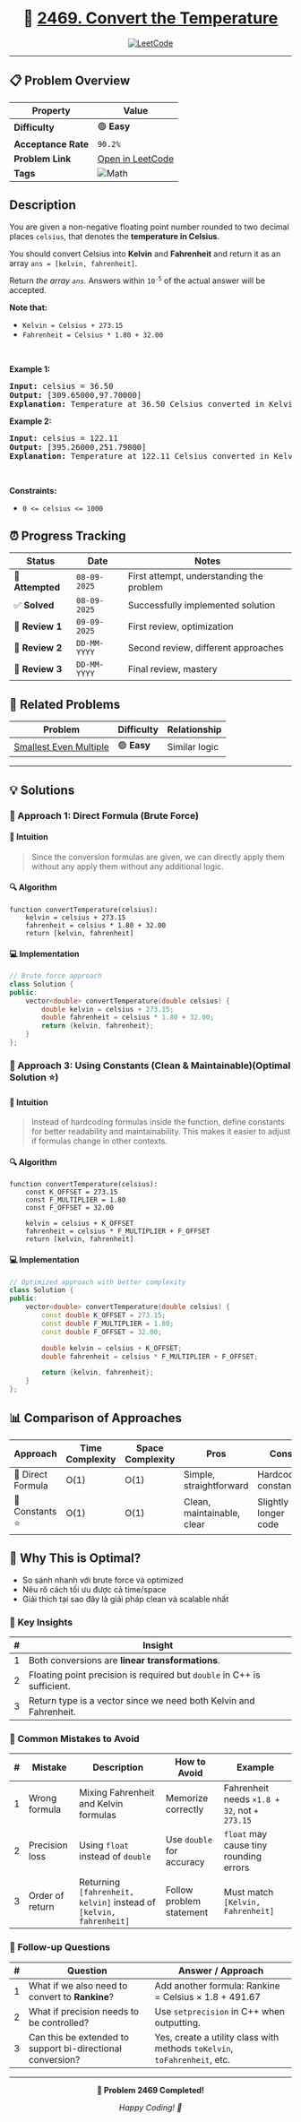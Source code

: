 <div align="center">

# 🧠 [2469. Convert the Temperature](https://leetcode.com/problems/convert-the-temperature/)

[![LeetCode](https://img.shields.io/badge/LeetCode-Problem%202469-FFA116?style=for-the-badge&logo=leetcode&logoColor=white)](https://leetcode.com/problems/convert-the-temperature/)

</div>

---

## 📋 Problem Overview

| Property            | Value                                                                      |
| ------------------- | -------------------------------------------------------------------------- |
| **Difficulty**      | 🟢 **Easy**                                                                |
| **Acceptance Rate** | `90.2%`                                                                    |
| **Problem Link**    | [Open in LeetCode](https://leetcode.com/problems/convert-the-temperature/) |
| **Tags**            | ![Math](https://img.shields.io/badge/-Math-blue?style=flat-square)         |

## Description

<!-- description:start -->

<p>You are given a non-negative floating point number rounded to two decimal places <code>celsius</code>, that denotes the <strong>temperature in Celsius</strong>.</p>

<p>You should convert Celsius into <strong>Kelvin</strong> and <strong>Fahrenheit</strong> and return it as an array <code>ans = [kelvin, fahrenheit]</code>.</p>

<p>Return <em>the array <code>ans</code>. </em>Answers within <code>10<sup>-5</sup></code> of the actual answer will be accepted.</p>

<p><strong>Note that:</strong></p>

<ul>
	<li><code>Kelvin = Celsius + 273.15</code></li>
	<li><code>Fahrenheit = Celsius * 1.80 + 32.00</code></li>
</ul>

<p>&nbsp;</p>
<p><strong class="example">Example 1:</strong></p>

<pre>
<strong>Input:</strong> celsius = 36.50
<strong>Output:</strong> [309.65000,97.70000]
<strong>Explanation:</strong> Temperature at 36.50 Celsius converted in Kelvin is 309.65 and converted in Fahrenheit is 97.70.
</pre>

<p><strong class="example">Example 2:</strong></p>

<pre>
<strong>Input:</strong> celsius = 122.11
<strong>Output:</strong> [395.26000,251.79800]
<strong>Explanation:</strong> Temperature at 122.11 Celsius converted in Kelvin is 395.26 and converted in Fahrenheit is 251.798.
</pre>

<p>&nbsp;</p>
<p><strong>Constraints:</strong></p>

<ul>
	<li><code>0 &lt;= celsius &lt;= 1000</code></li>
</ul>

<!-- description:end -->

## ⏰ Progress Tracking

| Status           | Date         | Notes                                    |
| ---------------- | ------------ | ---------------------------------------- |
| 🎯 **Attempted** | `08-09-2025` | First attempt, understanding the problem |
| ✅ **Solved**    | `08-09-2025` | Successfully implemented solution        |
| 🔄 **Review 1**  | `09-09-2025` | First review, optimization               |
| 🔄 **Review 2**  | `DD-MM-YYYY` | Second review, different approaches      |
| 🔄 **Review 3**  | `DD-MM-YYYY` | Final review, mastery                    |

## 🔗 Related Problems

| Problem                                                                         | Difficulty  | Relationship  |
| ------------------------------------------------------------------------------- | ----------- | ------------- |
| [Smallest Even Multiple](https://leetcode.com/problems/smallest-even-multiple/) | 🟢 **Easy** | Similar logic |

---

## 💡 Solutions

### 🥉 Approach 1: Direct Formula (Brute Force)

#### 📝 Intuition

> Since the conversion formulas are given, we can directly apply them without any apply them without any additional logic.

#### 🔍 Algorithm

```pseudo
function convertTemperature(celsius):
    kelvin = celsius + 273.15
    fahrenheit = celsius * 1.80 + 32.00
    return [kelvin, fahrenheit]
```

#### 💻 Implementation

```cpp
// Brute force approach
class Solution {
public:
    vector<double> convertTemperature(double celsius) {
        double kelvin = celsius + 273.15;
        double fahrenheit = celsius * 1.80 + 32.00;
        return {kelvin, fahrenheit};
    }
};
```

### 🥇 Approach 3: Using Constants (Clean & Maintainable)(Optimal Solution ⭐)

#### 📝 Intuition

> Instead of hardcoding formulas inside the function, define constants for better readability and maintainability.
> This makes it easier to adjust if formulas change in other contexts.

#### 🔍 Algorithm

```pseudo
function convertTemperature(celsius):
    const K_OFFSET = 273.15
    const F_MULTIPLIER = 1.80
    const F_OFFSET = 32.00

    kelvin = celsius + K_OFFSET
    fahrenheit = celsius * F_MULTIPLIER + F_OFFSET
    return [kelvin, fahrenheit]
```

#### 💻 Implementation

```cpp
// Optimized approach with better complexity
class Solution {
public:
    vector<double> convertTemperature(double celsius) {
        const double K_OFFSET = 273.15;
        const double F_MULTIPLIER = 1.80;
        const double F_OFFSET = 32.00;

        double kelvin = celsius + K_OFFSET;
        double fahrenheit = celsius * F_MULTIPLIER + F_OFFSET;

        return {kelvin, fahrenheit};
    }
};
```

## 📊 Comparison of Approaches

| Approach          | Time Complexity | Space Complexity | Pros                       | Cons                 |
| ----------------- | --------------- | ---------------- | -------------------------- | -------------------- |
| 🥉 Direct Formula | O(1)            | O(1)             | Simple, straightforward    | Hardcoded constants  |
| 🥇 Constants ⭐   | O(1)            | O(1)             | Clean, maintainable, clear | Slightly longer code |

## 🎯 Why This is Optimal?

- So sánh nhanh với brute force và optimized
- Nêu rõ cách tối ưu được cả time/space
- Giải thích tại sao đây là giải pháp clean và scalable nhất

### 🔑 Key Insights

| #   | Insight                                                                 |
| --- | ----------------------------------------------------------------------- |
| 1   | Both conversions are **linear transformations**.                        |
| 2   | Floating point precision is required but `double` in C++ is sufficient. |
| 3   | Return type is a vector since we need both Kelvin and Fahrenheit.       |

### 💭 Common Mistakes to Avoid

| #   | Mistake         | Description                                                        | How to Avoid              | Example                                      |
| --- | --------------- | ------------------------------------------------------------------ | ------------------------- | -------------------------------------------- |
| 1   | Wrong formula   | Mixing Fahrenheit and Kelvin formulas                              | Memorize correctly        | Fahrenheit needs `×1.8 + 32`, not `+ 273.15` |
| 2   | Precision loss  | Using `float` instead of `double`                                  | Use `double` for accuracy | `float` may cause tiny rounding errors       |
| 3   | Order of return | Returning `[fahrenheit, kelvin]` instead of `[kelvin, fahrenheit]` | Follow problem statement  | Must match `[Kelvin, Fahrenheit]`            |

### 🔄 Follow-up Questions

| #   | Question                                                   | Answer / Approach                                                         |
| --- | ---------------------------------------------------------- | ------------------------------------------------------------------------- |
| 1   | What if we also need to convert to **Rankine**?            | Add another formula: Rankine = Celsius × 1.8 + 491.67                     |
| 2   | What if precision needs to be controlled?                  | Use `setprecision` in C++ when outputting.                                |
| 3   | Can this be extended to support bi-directional conversion? | Yes, create a utility class with methods `toKelvin`, `toFahrenheit`, etc. |

---

<div align="center">

**🎯 Problem 2469 Completed!**

_Happy Coding! 🚀_

</div>
